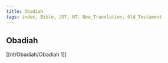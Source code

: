 ```yaml
---
title: Obadiah
tags: index, Bible, JST, NT, New_Translation, Old_Testament
---
```


## Obadiah

[[nt/Obadiah/Obadiah 1]]
